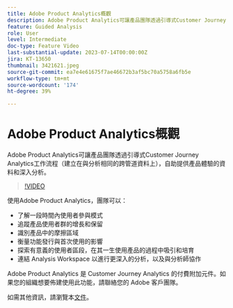 ```yaml
---
title: Adobe Product Analytics概觀
description: Adobe Product Analytics可讓產品團隊透過引導式Customer Journey Analytics工作流程（建立在與分析相同的跨管道資料上），自助提供產品體驗的資料和深入分析。
feature: Guided Analysis
role: User
level: Intermediate
doc-type: Feature Video
last-substantial-update: 2023-07-14T00:00:00Z
jira: KT-13650
thumbnail: 3421621.jpeg
source-git-commit: ea7e4e61675f7ae46672b3af5bc70a5758a6fb5e
workflow-type: tm+mt
source-wordcount: '174'
ht-degree: 39%

---
```



# Adobe Product Analytics概觀

Adobe Product Analytics可讓產品團隊透過引導式Customer Journey Analytics工作流程（建立在與分析相同的跨管道資料上），自助提供產品體驗的資料和深入分析。

>[!VIDEO](https://video.tv.adobe.com/v/3421621/?learn=on)

使用Adobe Product Analytics，團隊可以：

* 了解一段時間內使用者參與模式
* 追蹤產品使用者群的增長和保留
* 識別產品中的摩擦區域
* 衡量功能發行與首次使用的影響&#x200B;
* 探索有意義的使用者區段，在其一生使用產品的過程中吸引和培育
* 連結 Analysis Workspace 以進行更深入的分析，以及與分析師協作

Adobe Product Analytics 是 Customer Journey Analytics 的付費附加元件。如果您的組織想要佈建使用此功能，請聯絡您的 Adobe 客戶團隊。

如需其他資訊，請瀏覽本[文件](https://experienceleague.adobe.com/docs/analytics-platform/using/guided-analysis/overview.html)。
